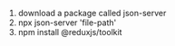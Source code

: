 1. download a package called json-server
2. npx json-server 'file-path'
3. npm install @reduxjs/toolkit
